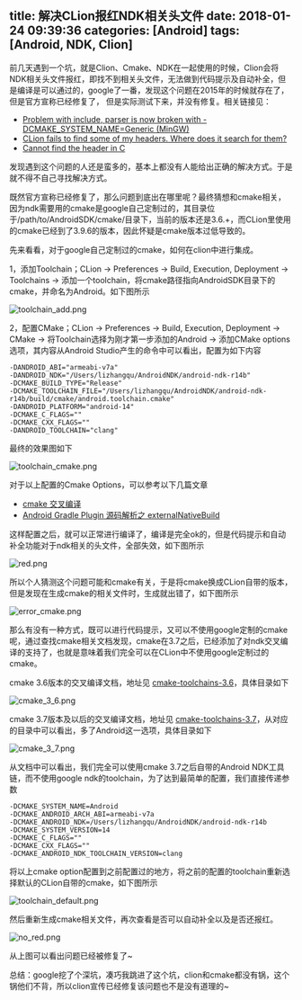 title: 解决CLion报红NDK相关头文件
date: 2018-01-24 09:39:36
categories: [Android]
tags: [Android, NDK, Clion]
---

前几天遇到一个坑，就是Clion、Cmake、NDK在一起使用的时候，Clion会将NDK相关头文件报红，即找不到相关头文件，无法做到代码提示及自动补全，但是编译是可以通过的，google了一番，发现这个问题在2015年的时候就存在了，但是官方宣称已经修复了， 但是实际测试下来，并没有修复。相关链接见：

 - [Problem with include, parser is now broken with -DCMAKE_SYSTEM_NAME=Generic (MinGW)](https://youtrack.jetbrains.com/oauth?state=%2Fissue%2FCPP-3962)
 - [CLion fails to find some of my headers. Where does it search for them?](https://intellij-support.jetbrains.com/hc/en-us/articles/207253135-CLion-fails-to-find-some-of-my-headers-Where-does-it-search-for-them-)
 - [Cannot find the header in C](https://intellij-support.jetbrains.com/hc/en-us/community/posts/115000693804-Cannot-find-the-header-in-C)

<!-- more -->

发现遇到这个问题的人还是蛮多的，基本上都没有人能给出正确的解决方式。于是就不得不自己寻找解决方式。

既然官方宣称已经修复了，那么问题到底出在哪里呢？最终猜想和cmake相关，因为ndk需要用的cmake是google自己定制过的，其目录位于/path/to/AndroidSDK/cmake/目录下，当前的版本还是3.6.+，而CLion里使用的cmake已经到了3.9.6的版本，因此怀疑是cmake版本过低导致的。

先来看看，对于google自己定制过的cmake，如何在clion中进行集成。

 1，添加Toolchain；CLion -> Preferences -> Build, Execution, Deployment -> Toolchains -> 添加一个toolchain，将cmake路径指向AndroidSDK目录下的cmake，并命名为Android。如下图所示

![toolchain_add.png](toolchain_add.png)

 2，配置CMake；CLion -> Preferences -> Build, Execution, Deployment -> CMake -> 将Toolchain选择为刚才第一步添加的Android -> 添加CMake options选项，其内容从Android Studio产生的命令中可以看出，配置为如下内容

```
-DANDROID_ABI="armeabi-v7a"
-DANDROID_NDK="/Users/lizhangqu/AndroidNDK/android-ndk-r14b"
-DCMAKE_BUILD_TYPE="Release"
-DCMAKE_TOOLCHAIN_FILE="/Users/lizhangqu/AndroidNDK/android-ndk-r14b/build/cmake/android.toolchain.cmake"
-DANDROID_PLATFORM="android-14"
-DCMAKE_C_FLAGS=""
-DCMAKE_CXX_FLAGS=""
-DANDROID_TOOLCHAIN="clang"
```

最终的效果图如下

![toolchain_cmake.png](toolchain_cmake.png)

对于以上配置的Cmake Options，可以参考以下几篇文章

 - [cmake 交叉编译](/2017/06/27/cmake-交叉编译/)
 - [Android Gradle Plugin 源码解析之 externalNativeBuild](/2017/06/24/Android-Gradle-Plugin源码解析之externalNativeBuild/)

这样配置之后，就可以正常进行编译了，编译是完全ok的，但是代码提示和自动补全功能对于ndk相关的头文件，全部失效，如下图所示

![red.png](red.png)

所以个人猜测这个问题可能和cmake有关，于是将cmake换成CLion自带的版本，但是发现在生成cmake的相关文件时，生成就出错了，如下图所示

![error_cmake.png](error_cmake.png)

那么有没有一种方式，既可以进行代码提示，又可以不使用google定制的cmake呢，通过查找cmake相关文档发现，cmake在3.7之后，已经添加了对ndk交叉编译的支持了，也就是意味着我们完全可以在CLion中不使用google定制过的cmake。

cmake 3.6版本的交叉编译文档，地址见 [cmake-toolchains-3.6](https://cmake.org/cmake/help/v3.6/manual/cmake-toolchains.7.html)，具体目录如下

![cmake_3_6.png](cmake_3_6.png)

cmake 3.7版本及以后的交叉编译文档，地址见 [cmake-toolchains-3.7](https://cmake.org/cmake/help/v3.7/manual/cmake-toolchains.7.html)，从对应的目录中可以看出，多了Android这一选项，具体目录如下

![cmake_3_7.png](cmake_3_7.png)

从文档中可以看出，我们完全可以使用cmake 3.7之后自带的Android NDK工具链，而不使用google ndk的toolchain，为了达到最简单的配置，我们直接传递参数

```
-DCMAKE_SYSTEM_NAME=Android
-DCMAKE_ANDROID_ARCH_ABI=armeabi-v7a
-DCMAKE_ANDROID_NDK=/Users/lizhangqu/AndroidNDK/android-ndk-r14b
-DCMAKE_SYSTEM_VERSION=14
-DCMAKE_C_FLAGS=""
-DCMAKE_CXX_FLAGS=""
-DCMAKE_ANDROID_NDK_TOOLCHAIN_VERSION=clang
```

将以上cmake option配置到之前配置过的地方，将之前的配置的toolchain重新选择默认的CLion自带的cmake，如下图所示

![toolchain_default.png](toolchain_default.png)

然后重新生成cmake相关文件，再次查看是否可以自动补全以及是否还报红。

![no_red.png](no_red.png)

从上图可以看出问题已经被修复了~


总结：google挖了个深坑，凑巧我跳进了这个坑，clion和cmake都没有锅，这个锅他们不背，所以clion宣传已经修复该问题也不是没有道理的~

